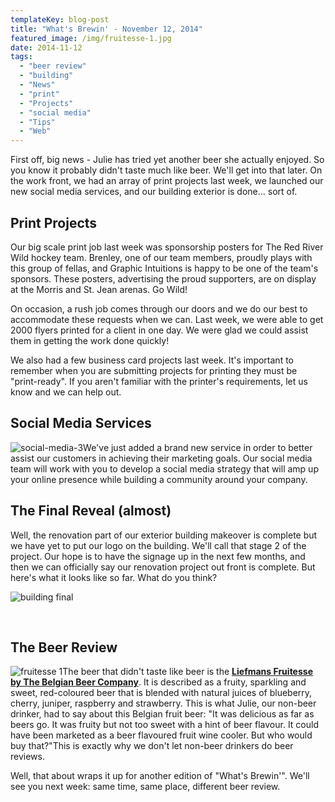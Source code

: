 ```yaml
---
templateKey: blog-post
title: "What's Brewin' - November 12, 2014"
featured_image: /img/fruitesse-1.jpg
date: 2014-11-12
tags:
  - "beer review"
  - "building"
  - "News"
  - "print"
  - "Projects"
  - "social media"
  - "Tips"
  - "Web"
---
```


First off, big news - Julie has tried yet another beer she actually enjoyed. So you know it probably didn't taste much like beer. We'll get into that later. On the work front, we had an array of print projects last week, we launched our new social media services, and our building exterior is done... sort of.

## Print Projects

Our big scale print job last week was sponsorship posters for The Red River Wild hockey team. Brenley, one of our team members, proudly plays with this group of fellas, and Graphic Intuitions is happy to be one of the team's sponsors. These posters, advertising the proud supporters, are on display at the Morris and St. Jean arenas. Go Wild!

On occasion, a rush job comes through our doors and we do our best to accommodate these requests when we can. Last week, we were able to get 2000 flyers printed for a client in one day. We were glad we could assist them in getting the work done quickly!

We also had a few business card projects last week. It's important to remember when you are submitting projects for printing they must be "print-ready". If you aren't familiar with the printer's requirements, let us know and we can help out.

## Social Media Services

![social-media-3](/img/social-media-3.jpg)We've just added a brand new service in order to better assist our customers in achieving their marketing goals. Our social media team will work with you to develop a social media strategy that will amp up your online presence while building a community around your company.

## The Final Reveal (almost)

Well, the renovation part of our exterior building makeover is complete but we have yet to put our logo on the building. We'll call that stage 2 of the project. Our hope is to have the signage up in the next few months, and then we can officially say our renovation project out front is complete. But here's what it looks like so far. What do you think?

![building final](/img/building-final-1024x768.jpg)

&nbsp;

## The Beer Review

![fruitesse 1](/img/fruitesse-1.jpg)The beer that didn't taste like beer is the **[Liefmans Fruitesse by The Belgian Beer Company](http://www.liefmans.be/en/fruitesse-on-the-rocks)**. It is described as a fruity, sparkling and sweet, red-coloured beer that is blended with natural juices of blueberry, cherry, juniper, raspberry and strawberry. This is what Julie, our non-beer drinker, had to say about this Belgian fruit beer: "It was delicious as far as beers go. It was fruity but not too sweet with a hint of beer flavour. It could have been marketed as a beer flavoured fruit wine cooler. But who would buy that?"This is exactly why we don't let non-beer drinkers do beer reviews.

Well, that about wraps it up for another edition of "What's Brewin'". We'll see you next week: same time, same place, different beer review.